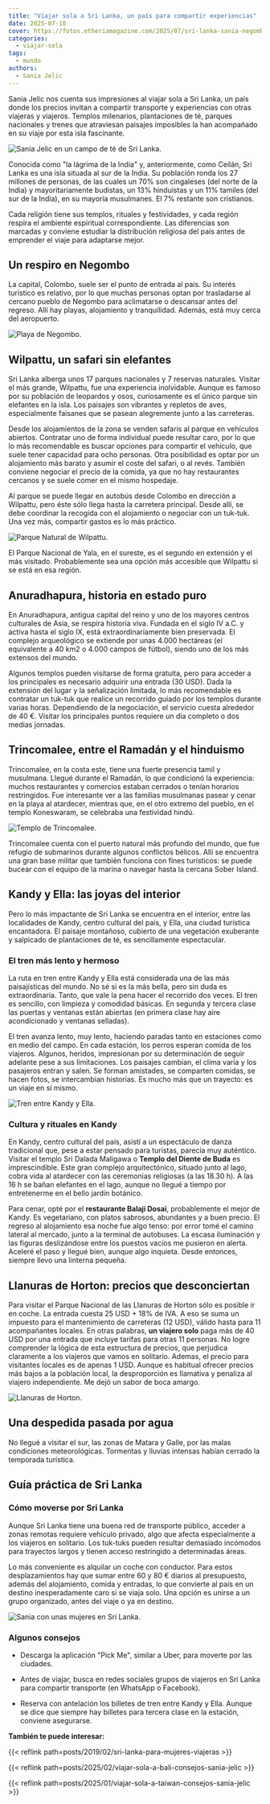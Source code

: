 ```yaml
---
title: "Viajar sola a Sri Lanka, un país para compartir experiencias"
date: 2025-07-10
cover: https://fotos.etheriamagazine.com/2025/07/sri-lanka-sania-negombo.jpg
categories: 
  - viajar-sola
tags: 
  - mundo
authors: 
  - Sania Jelic
---
```


Sania Jelic nos cuenta sus impresiones al viajar sola a Sri Lanka, un país donde los 
precios invitan a compartir transporte y experiencias con otras viajeras y viajeros. 
Templos milenarios, plantaciones de té, parques nacionales y trenes que atraviesan 
paisajes imposibles la han acompañado en su viaje por esta isla fascinante. 

![Sania Jelic en un campo de té de Sri Lanka.](https://fotos.etheriamagazine.com/2025/07/sri-lanka-sania-campo-te.jpg "Sania Jelic en un campo de té de Sri Lanka. © Sania Jelic")

Conocida como "la lágrima de la India" y, anteriormente, como Ceilán, Sri Lanka es una 
isla situada al sur de la India. Su población ronda los 27 millones de personas, de las 
cuales un 70% son cingaleses (del norte de la India) y mayoritariamente budistas, un 13% 
hinduistas y un 11% tamiles (del sur de la India), en su mayoría musulmanes. El 7% 
restante son cristianos. 

Cada religión tiene sus templos, rituales y festividades, y cada región respira el 
ambiente espiritual correspondiente. Las diferencias son marcadas y conviene estudiar la 
distribución religiosa del país antes de emprender el viaje para adaptarse mejor. 

## Un respiro en Negombo

La capital, Colombo, suele ser el punto de entrada al país. Su interés turístico es 
relativo, por lo que muchas personas optan por trasladarse al cercano pueblo de Negombo 
para aclimatarse o descansar antes del regreso. Allí hay playas, alojamiento y 
tranquilidad. Además, está muy cerca del aeropuerto. 

![Playa de Negombo.](https://fotos.etheriamagazine.com/2025/07/sri-lanka-sania-negombo.jpg "Playa de Negombo. © Sania Jelic")

## Wilpattu, un safari sin elefantes

Sri Lanka alberga unos 17 parques nacionales y 7 reservas naturales. Visitar el más 
grande, Wilpattu, fue una experiencia inolvidable. Aunque es famoso por su población de 
leopardos y osos, curiosamente es el único parque sin elefantes en la isla. Los paisajes 
son vibrantes y repletos de aves, especialmente faisanes que se pasean alegremente junto 
a las carreteras. 

Desde los alojamientos de la zona se venden safaris al parque en vehículos abiertos. 
Contratar uno de forma individual puede resultar caro, por lo que lo más recomendable es 
buscar opciones para compartir el vehículo, que suele tener capacidad para ocho 
personas. Otra posibilidad es optar por un alojamiento más barato y asumir el coste del 
safari, o al revés. También conviene negociar el precio de la comida, ya que no hay 
restaurantes cercanos y se suele comer en el mismo hospedaje. 

Al parque se puede llegar en autobús desde Colombo en dirección a Wilpattu, pero éste 
sólo llega hasta la carretera principal. Desde allí, se debe coordinar la recogida con 
el alojamiento o negociar con un tuk-tuk. Una vez más, compartir gastos es lo más 
práctico. 

![Parque Natural de Wilpattu.](https://fotos.etheriamagazine.com/2025/07/sri-lanka-sania-Wilpattu.jpg "Parque Natural de Wilpattu. © Sania Jelic")

El Parque Nacional de Yala, en el sureste, es el segundo en extensión y el más visitado. 
Probablemente sea una opción más accesible que Wilpattu si se está en esa región. 

## Anuradhapura, historia en estado puro

En Anuradhapura, antigua capital del reino y uno de los mayores centros culturales de 
Asia, se respira historia viva. Fundada en el siglo IV a.C. y activa hasta el siglo IX, 
está extraordinariamente bien preservada. El complejo arqueológico se extiende por unas 
4.000 hectáreas (el equivalente a 40 km2 o 4.000 campos de fútbol), siendo uno de los 
más extensos del mundo. 

Algunos templos pueden visitarse de forma gratuita, pero para acceder a los principales 
es necesario adquirir una entrada (30 USD). Dada la extensión del lugar y la 
señalización limitada, lo más recomendable es contratar un tuk-tuk que realice un 
recorrido guiado por los templos durante varias horas. Dependiendo de la negociación, el 
servicio cuesta alrededor de 40 €. Visitar los principales puntos requiere un día 
completo o dos medias jornadas. 

## Trincomalee, entre el Ramadán y el hinduismo

Trincomalee, en la costa este, tiene una fuerte presencia tamil y musulmana. Llegué 
durante el Ramadán, lo que condicionó la experiencia: muchos restaurantes y comercios 
estaban cerrados o tenían horarios restringidos. Fue interesante ver a las familias 
musulmanas pasear y cenar en la playa al atardecer, mientras que, en el otro extremo del 
pueblo, en el templo Koneswaram, se celebraba una festividad hindú. 

![Templo de Trincomalee.](https://fotos.etheriamagazine.com/2025/07/sril-lanka-sania-Trincomalee.jpg "Templo de Trincomalee. © Sania Jelic")

Trincomalee cuenta con el puerto natural más profundo del mundo, que fue refugio de 
submarinos durante algunos conflictos bélicos. Allí se encuentra una gran base militar 
que también funciona con fines turísticos: se puede bucear con el equipo de la marina o 
navegar hasta la cercana Sober Island. 

## Kandy y Ella: las joyas del interior

Pero lo más impactante de Sri Lanka se encuentra en el interior, entre las localidades 
de Kandy, centro cultural del país, y Ella, una ciudad turística encantadora. El paisaje 
montañoso, cubierto de una vegetación exuberante y salpicado de plantaciones de té, es 
sencillamente espectacular. 

### El tren más lento y hermoso

La ruta en tren entre Kandy y Ella está considerada una de las más paisajísticas del 
mundo. No sé si es la más bella, pero sin duda es extraordinaria. Tanto, que vale la 
pena hacer el recorrido dos veces. El tren es sencillo, con limpieza y comodidad 
básicas. En segunda y tercera clase las puertas y ventanas están abiertas (en primera 
clase hay aire acondicionado y ventanas selladas). 

El tren avanza lento, muy lento, haciendo paradas tanto en estaciones como en medio del 
campo. En cada estación, los perros esperan comida de los viajeros. Algunos, heridos, 
impresionan por su determinación de seguir adelante pese a sus limitaciones. Los 
paisajes cambian, el clima varía y los pasajeros entran y salen. Se forman amistades, se 
comparten comidas, se hacen fotos, se intercambian historias. Es mucho más que un 
trayecto: es un viaje en sí mismo. 

![Tren entre Kandy y Ella.](https://fotos.etheriamagazine.com/2025/07/sri-lanka-sania-tren.jpg "Tren entre Kandy y Ella. © Sania Jelic")

### Cultura y rituales en Kandy

En Kandy, centro cultural del país, asistí a un espectáculo de danza tradicional que, 
pese a estar pensado para turistas, parecía muy auténtico. Visitar el templo Sri Dalada 
Maligawa o **Templo del Diente de Buda** es imprescindible. Este gran complejo 
arquitectónico, situado junto al lago, cobra vida al atardecer con las ceremonias 
religiosas (a las 18.30 h). A las 16 h se bañan elefantes en el lago, aunque no llegué a 
tiempo por entretenerme en el bello jardín botánico. 

Para cenar, opté por el **restaurante Balaji Dosai**, probablemente el mejor de Kandy. 
Es vegetariano, con platos sabrosos, abundantes y a buen precio. El regreso al 
alojamiento esa noche fue algo tenso: por error tomé el camino lateral al mercado, junto 
a la terminal de autobuses. La escasa iluminación y las figuras deslizándose entre los 
puestos vacíos me pusieron en alerta. Aceleré el paso y llegué bien, aunque algo 
inquieta. Desde entonces, siempre llevo una linterna pequeña. 

## Llanuras de Horton: precios que desconciertan

Para visitar el Parque Nacional de las Llanuras de Horton sólo es posible ir en coche. 
La entrada cuesta 25 USD + 18% de IVA. A eso se suma un impuesto para el mantenimiento 
de carreteras (12 USD), válido hasta para 11 acompañantes locales. En otras palabras, 
**un viajero solo** paga más de 40 USD por una entrada que incluye tarifas para otras 11 
personas. No logre comprender la lógica de esta estructura de precios, que perjudica 
claramente a los viajeros que vamos en solitario. Ademas, el precio para visitantes 
locales es de apenas 1 USD. Aunque es habitual ofrecer precios más bajos a la población 
local, la desproporción es llamativa y penaliza al viajero independiente. Me dejó un 
sabor de boca amargo. 

![Llanuras de Horton.](https://fotos.etheriamagazine.com/2025/07/sri-lanka-llanuras-horton.jpg "Llanuras de Horton. © Susana García")

## Una despedida pasada por agua

No llegué a visitar el sur, las zonas de Matara y Galle, por las malas condiciones 
meteorológicas. Tormentas y lluvias intensas habían cerrado la temporada turística. 

## Guía práctica de Sri Lanka

### Cómo moverse por Sri Lanka

Aunque Sri Lanka tiene una buena red de transporte público, acceder a zonas remotas 
requiere vehículo privado, algo que afecta especialmente a los viajeros en solitario. 
Los tuk-tuks pueden resultar demasiado incómodos para trayectos largos y tienen acceso 
restringido a determinadas áreas. 

Lo más conveniente es alquilar un coche con conductor. Para estos desplazamientos hay 
que sumar entre 60 y 80 € diarios al presupuesto, además del alojamiento, comida y 
entradas, lo que convierte al país en un destino inesperadamente caro si se viaja solo. 
Una opción es unirse a un grupo organizado, antes del viaje o ya en destino. 

![Sania con unas mujeres en Sri Lanka.](https://fotos.etheriamagazine.com/2025/07/sri-lanka-sania-mujeres.jpg "Sania con unas mujeres en Sri Lanka. © Sania Jelic")

### Algunos consejos

- Descarga la aplicación "Pick Me", similar a Uber, para moverte por las ciudades.

- Antes de viajar, busca en redes sociales grupos de viajeros en Sri Lanka para compartir transporte (en WhatsApp o Facebook).

- Reserva con antelación los billetes de tren entre Kandy y Ella. Aunque se dice que siempre hay billetes para tercera clase en la estación, conviene asegurarse.

**También te puede interesar:** 

{{< reflink path=posts/2019/02/sri-lanka-para-mujeres-viajeras >}} 

{{< reflink path=posts/2025/02/viajar-sola-a-bali-consejos-sania-jelic >}} 

{{< reflink path=posts/2025/01/viajar-sola-a-taiwan-consejos-sania-jelic >}}
